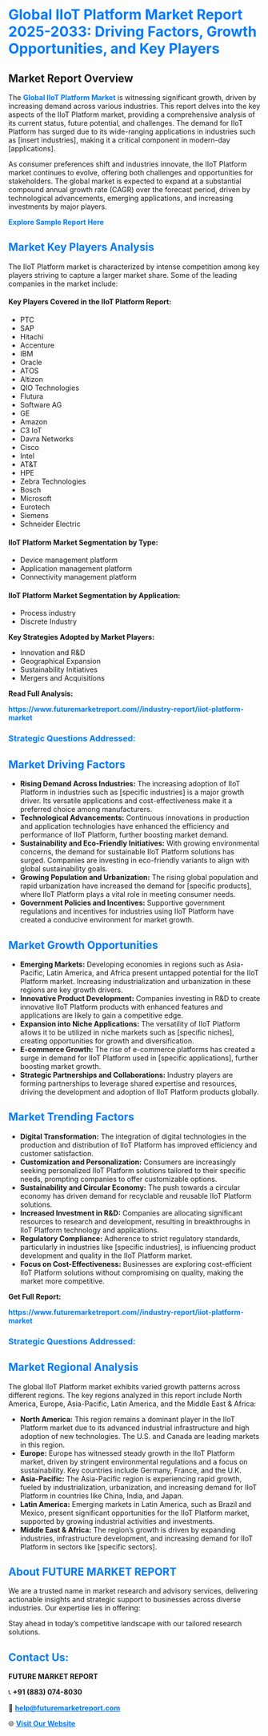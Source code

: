 <h1 style="color: #007BFF;">Global IIoT Platform Market Report 2025-2033: Driving Factors, Growth Opportunities, and Key Players</h1>

<section id="overview">
<h2>Market Report Overview</h2>
<p>The <a href="https://www.futuremarketreport.com//industry-report/iiot-platform-market" style="color: #007BFF; text-decoration: none;"><strong>Global IIoT Platform Market</strong></a> is witnessing significant growth, driven by increasing demand across various industries. This report delves into the key aspects of the IIoT Platform market, providing a comprehensive analysis of its current status, future potential, and challenges. The demand for IIoT Platform has surged due to its wide-ranging applications in industries such as [insert industries], making it a critical component in modern-day [applications].</p>
<p>As consumer preferences shift and industries innovate, the IIoT Platform market continues to evolve, offering both challenges and opportunities for stakeholders. The global market is expected to expand at a substantial compound annual growth rate (CAGR) over the forecast period, driven by technological advancements, emerging applications, and increasing investments by major players.</p>
</section>

<section id="overview">
<p><a href="https://www.futuremarketreport.com//request-sample/reportId=45342" style="color: #007BFF; text-decoration: none;"><strong>Explore Sample Report Here</strong></a></p>
</section>

<section id="key-players">
<h2 style="color: #007BFF;">Market Key Players Analysis</h2>
<p>The IIoT Platform market is characterized by intense competition among key players striving to capture a larger market share. Some of the leading companies in the market include:</p>
<h4>Key Players Covered in the IIoT Platform Report:</h4>
<ul><li>PTC</li><li>SAP</li><li>Hitachi</li><li>Accenture</li><li>IBM</li><li>Oracle</li><li>ATOS</li><li>Altizon</li><li>QIO Technologies</li><li>Flutura</li><li>Software AG</li><li>GE</li><li>Amazon</li><li>C3 IoT</li><li>Davra Networks</li><li>Cisco</li><li>Intel</li><li>AT&amp;T</li><li>HPE</li><li>Zebra Technologies</li><li>Bosch</li><li>Microsoft</li><li>Eurotech</li><li>Siemens</li><li>Schneider Electric</li></ul>
<h4>IIoT Platform Market Segmentation by Type:</h4>
<ul><li>Device management platform</li><li>Application management platform</li><li>Connectivity management platform</li></ul>

<h4>IIoT Platform Market Segmentation by Application:</h4>
<ul><li>Process industry</li><li>Discrete Industry</li></ul>
<p><strong>Key Strategies Adopted by Market Players:</strong></p>
<ul>
<li>Innovation and R&D</li>
<li>Geographical Expansion</li>
<li>Sustainability Initiatives</li>
<li>Mergers and Acquisitions</li>
</ul>
</section>

<section>
<p><strong>Read Full Analysis: </strong></p><a href="https://www.futuremarketreport.com//industry-report/iiot-platform-market" style="color: #007BFF; text-decoration: none;"><strong>https://www.futuremarketreport.com//industry-report/iiot-platform-market</strong></a>
<h3 style="color: #007BFF;">Strategic Questions Addressed:</h3>
</section>

<section id="driving-factors">
<h2 style="color: #007BFF;">Market Driving Factors</h2>
<ul>
<li><strong>Rising Demand Across Industries:</strong> The increasing adoption of IIoT Platform in industries such as [specific industries] is a major growth driver. Its versatile applications and cost-effectiveness make it a preferred choice among manufacturers.</li>
<li><strong>Technological Advancements:</strong> Continuous innovations in production and application technologies have enhanced the efficiency and performance of IIoT Platform, further boosting market demand.</li>
<li><strong>Sustainability and Eco-Friendly Initiatives:</strong> With growing environmental concerns, the demand for sustainable IIoT Platform solutions has surged. Companies are investing in eco-friendly variants to align with global sustainability goals.</li>
<li><strong>Growing Population and Urbanization:</strong> The rising global population and rapid urbanization have increased the demand for [specific products], where IIoT Platform plays a vital role in meeting consumer needs.</li>
<li><strong>Government Policies and Incentives:</strong> Supportive government regulations and incentives for industries using IIoT Platform have created a conducive environment for market growth.</li>
</ul>
</section>

<section id="growth-opportunities">
<h2 style="color: #007BFF;">Market Growth Opportunities</h2>
<ul>
<li><strong>Emerging Markets:</strong> Developing economies in regions such as Asia-Pacific, Latin America, and Africa present untapped potential for the IIoT Platform market. Increasing industrialization and urbanization in these regions are key growth drivers.</li>
<li><strong>Innovative Product Development:</strong> Companies investing in R&D to create innovative IIoT Platform products with enhanced features and applications are likely to gain a competitive edge.</li>
<li><strong>Expansion into Niche Applications:</strong> The versatility of IIoT Platform allows it to be utilized in niche markets such as [specific niches], creating opportunities for growth and diversification.</li>
<li><strong>E-commerce Growth:</strong> The rise of e-commerce platforms has created a surge in demand for IIoT Platform used in [specific applications], further boosting market growth.</li>
<li><strong>Strategic Partnerships and Collaborations:</strong> Industry players are forming partnerships to leverage shared expertise and resources, driving the development and adoption of IIoT Platform products globally.</li>
</ul>
</section>

<section id="trending-factors">
<h2 style="color: #007BFF;">Market Trending Factors</h2>
<ul>
<li><strong>Digital Transformation:</strong> The integration of digital technologies in the production and distribution of IIoT Platform has improved efficiency and customer satisfaction.</li>
<li><strong>Customization and Personalization:</strong> Consumers are increasingly seeking personalized IIoT Platform solutions tailored to their specific needs, prompting companies to offer customizable options.</li>
<li><strong>Sustainability and Circular Economy:</strong> The push towards a circular economy has driven demand for recyclable and reusable IIoT Platform solutions.</li>
<li><strong>Increased Investment in R&D:</strong> Companies are allocating significant resources to research and development, resulting in breakthroughs in IIoT Platform technology and applications.</li>
<li><strong>Regulatory Compliance:</strong> Adherence to strict regulatory standards, particularly in industries like [specific industries], is influencing product development and quality in the IIoT Platform market.</li>
<li><strong>Focus on Cost-Effectiveness:</strong> Businesses are exploring cost-efficient IIoT Platform solutions without compromising on quality, making the market more competitive.</li>
</ul>
</section>

<section>
<p><strong>Get Full Report: </strong></p><a href="https://www.futuremarketreport.com//industry-report/iiot-platform-market" style="color: #007BFF; text-decoration: none;"><strong>https://www.futuremarketreport.com//industry-report/iiot-platform-market</strong></a>
<h3 style="color: #007BFF;">Strategic Questions Addressed:</h3>
</section>


<section id="regional-analysis">
<h2 style="color: #007BFF;">Market Regional Analysis</h2>
<p>The global IIoT Platform market exhibits varied growth patterns across different regions. The key regions analyzed in this report include North America, Europe, Asia-Pacific, Latin America, and the Middle East & Africa:</p>
<ul>
<li><strong>North America:</strong> This region remains a dominant player in the IIoT Platform market due to its advanced industrial infrastructure and high adoption of new technologies. The U.S. and Canada are leading markets in this region.</li>
<li><strong>Europe:</strong> Europe has witnessed steady growth in the IIoT Platform market, driven by stringent environmental regulations and a focus on sustainability. Key countries include Germany, France, and the U.K.</li>
<li><strong>Asia-Pacific:</strong> The Asia-Pacific region is experiencing rapid growth, fueled by industrialization, urbanization, and increasing demand for IIoT Platform in countries like China, India, and Japan.</li>
<li><strong>Latin America:</strong> Emerging markets in Latin America, such as Brazil and Mexico, present significant opportunities for the IIoT Platform market, supported by growing industrial activities and investments.</li>
<li><strong>Middle East & Africa:</strong> The region’s growth is driven by expanding industries, infrastructure development, and increasing demand for IIoT Platform in sectors like [specific sectors].</li>
</ul>
</section>

<footer>
<h2 style="color: #007BFF;">About FUTURE MARKET REPORT</h2>
<p>We are a trusted name in market research and advisory services, delivering actionable insights and strategic support to businesses across diverse industries. Our expertise lies in offering:</p>

<p>Stay ahead in today’s competitive landscape with our tailored research solutions.</p>

<h2 style="color: #007BFF;">Contact Us:</h2>
<p><strong>FUTURE MARKET REPORT</strong></p>
<p>📞 <strong>+91 (883) 074-8030</strong></p>
<p>📧 <strong><a href="mailto:help@futuremarketreport.com" style="color: #007BFF;">help@futuremarketreport.com</a></strong></p>
<p>🌐 <strong><a href="https://www.futuremarketreport.com/" style="color: #007BFF;">Visit Our Website</a></strong></p>
</footer>